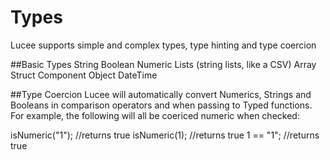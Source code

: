 # Types

Lucee supports simple and complex types, type hinting and type coercion

##Basic Types
String
Boolean
Numeric
Lists (string lists, like a CSV)
Array
Struct
Component
Object
DateTime


##Type Coercion
Lucee will  automatically convert Numerics, Strings and Booleans in comparison operators and when passing to Typed functions. For example, the following will all be coericed numeric when checked:

isNumeric("1"); //returns true
isNumeric(1); //returns true
1 == "1"; //returns true







